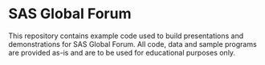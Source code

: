 # SAS Global Forum

This repository contains example code used to build presentations and demonstrations for SAS Global Forum. All code, data and sample programs are provided as-is and are to be used for educational purposes only.

